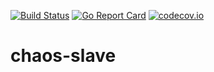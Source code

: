 [![Build Status](https://travis-ci.org/SotirisAlfonsos/chaos-slave.svg)](https://travis-ci.org/SotirisAlfonsos/chaos-slave)
[![Go Report Card](https://goreportcard.com/badge/github.com/SotirisAlfonsos/chaos-slave)](https://goreportcard.com/report/github.com/SotirisAlfonsos/chaos-slave)
[![codecov.io](https://codecov.io/github/SotirisAlfonsos/chaos-slave/coverage.svg?branch=master)](https://codecov.io/github/SotirisAlfonsos/chaos-slave?branch=master)
# chaos-slave
